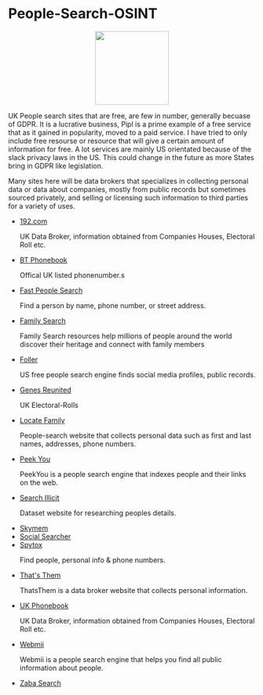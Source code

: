 # People-Search-OSINT
<p align="center">
  <img width="150" height="150" src="https://www.cqcore.uk/wp-content/uploads/2021/04/cropped-cropped-Capture-2.png">
</p>
<p>UK People search sites that are free, are few in number, generally becuase of GDPR. It is a lucrative business, Pipl is a prime example of a free service that as it gained in popularity, moved to a paid service. I have tried to only include free resourse or resource that will give a certain amount of information for free. A lot services are mainly US orientated because of the slack privacy laws in the US. This could change in the future as more States bring in GDPR like legislation.</p>
<p>Many sites here will be data brokers that specializes in collecting personal data or data about companies, mostly from public records but sometimes sourced privately, and selling or licensing such information to third parties for a variety of uses.</p>
<ul>
 <li><a href="https://192.com/">192.com</a></li>
  <P>UK Data Broker, information obtained from Companies Houses, Electoral Roll etc.</P>
 <li><a href="https://thephonebook.bt.com/person/">BT Phonebook</a></li>
  <p>Offical UK listed phonenumber.s</p>
 <li><a href="https://fastpeoplesearch.com/">Fast People Search</a></li>
  <p>Find a person by name, phone number, or street address.</p>
 <li><a href="https://www.familysearch.org/en/">Family Search</a></li>
   <p>Family Search resources help millions of people around the world discover their heritage and connect with family members</p>
 <li><a href="https://foller.me/">Foller</a></li>
  <p>US free people search engine finds social media profiles, public records.</p>
 <li><a href="https://www.genesreunited.co.uk/articles/world-records/full-list-of-united-kingdom-records/census-land-and-surveys/electoral-rolls">Genes Reunited</a></li>
  <p>UK Electoral-Rolls</p>
 <li><a href="https://locatefamily.com/">Locate Family</a></li>
  <p>People-search website that collects personal data such as first and last names, addresses, phone numbers.</p>
 <li><a href="https://peekyou.com/">Peek You</a></li>
  <p>PeekYou is a people search engine that indexes people and their links on the web.</p>
 <li><a href="https://search.illicit.services/">Search Illicit</a></li>
  <p>Dataset website for researching peoples details.</p>
 <li><a href="https://skymem.info/">Skymem</a></li>
 <li><a href="https://www.social-searcher.com/">Social Searcher</a></li>
 <li><a href="https://www.spytox.com/">Spytox</a></li>
  <p>Find people, personal info & phone numbers.</p>
 <li><a href="https://thatsthem.com/">That's Them</a></li>
  <p>ThatsThem is a data broker website that collects personal information.</p>
 <li><a href="https://ukphonebook.com/">UK Phonebook</a></li>
  <P>UK Data Broker, information obtained from Companies Houses, Electoral Roll etc.</P>
 <li><a href="https://webmii.com/">Webmii</a></li>
  <p>Webmii is a people search engine that helps you find all public information about people.</p>
 <li><a href="https://zabasearch.com/">Zaba Search</a></li>
</ul>
